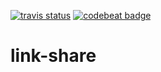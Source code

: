 [![travis status](https://api.travis-ci.org/atomaka/link-share.png)](https://travis-ci.org/atomaka/link-share)
[![codebeat badge](https://codebeat.co/badges/7a333669-bde0-48aa-ad92-483c4c0c4275)](https://codebeat.co/projects/github-com-atomaka-link-share)

# link-share

